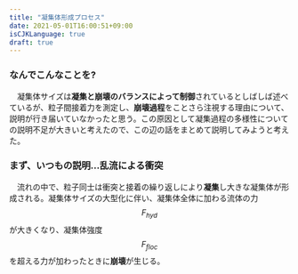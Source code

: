 ```yaml
---
title: "凝集体形成プロセス"
date: 2021-05-01T16:00:51+09:00
isCJKLanguage: true
draft: true
---
```


### なんでこんなことを?
　凝集体サイズは**凝集と崩壊のバランスによって制御**されているとしばしば述べているが、粒子間接着力を測定し、**崩壊過程**をことさら注視する理由について、説明が行き届いていなかったと思う。この原因として凝集過程の多様性についての説明不足が大きいと考えたので、この辺の話をまとめて説明してみようと考えた。

### まず、いつもの説明...乱流による衝突
　流れの中で、粒子同士は衝突と接着の繰り返しにより**凝集**し大きな凝集体が形成される。凝集体サイズの大型化に伴い、凝集体全体に加わる流体の力$$F_{hyd}$$が大きくなり、凝集体強度$$F_{floc}$$を超える力が加わったときに**崩壊**が生じる。

